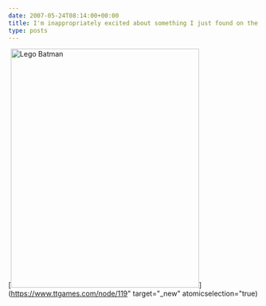 ```yaml
---
date: 2007-05-24T08:14:00+00:00
title: I'm inappropriately excited about something I just found on the web
type: posts
---
```

[<img height="480" alt="Lego Batman" src="http://www.ttgames.com/files/images/Batman_announce_image.jpg" width="378" border="0" />](https://www.ttgames.com/node/119" target="_new" atomicselection="true)
